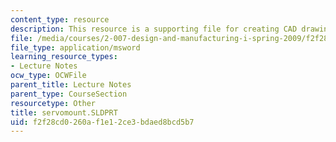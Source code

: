 ```yaml
---
content_type: resource
description: This resource is a supporting file for creating CAD drawings.
file: /media/courses/2-007-design-and-manufacturing-i-spring-2009/f2f28cd0260af1e12ce3bdaed8bcd5b7_servomount.SLDPRT
file_type: application/msword
learning_resource_types:
- Lecture Notes
ocw_type: OCWFile
parent_title: Lecture Notes
parent_type: CourseSection
resourcetype: Other
title: servomount.SLDPRT
uid: f2f28cd0-260a-f1e1-2ce3-bdaed8bcd5b7
---
```

